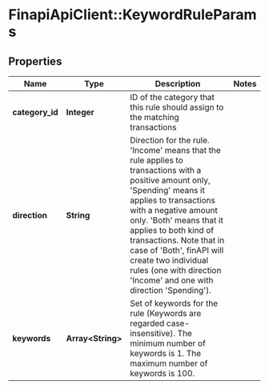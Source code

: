 # FinapiApiClient::KeywordRuleParams

## Properties
Name | Type | Description | Notes
------------ | ------------- | ------------- | -------------
**category_id** | **Integer** | ID of the category that this rule should assign to the matching transactions | 
**direction** | **String** | Direction for the rule. &#39;Income&#39; means that the rule applies to transactions with a positive amount only, &#39;Spending&#39; means it applies to transactions with a negative amount only. &#39;Both&#39; means that it applies to both kind of transactions. Note that in case of &#39;Both&#39;, finAPI will create two individual rules (one with direction &#39;Income&#39; and one with direction &#39;Spending&#39;). | 
**keywords** | **Array&lt;String&gt;** | Set of keywords for the rule (Keywords are regarded case-insensitive). The minimum number of keywords is 1. The maximum number of keywords is 100. | 


